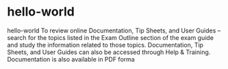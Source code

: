 # hello-world
hello-world
To review online Documentation, Tip Sheets, and User Guides – search for the topics listed in
the Exam Outline section of the exam guide and study the information related to those
topics. Documentation, Tip Sheets, and User Guides can also be accessed through Help &
Training. Documentation is also available in PDF forma

